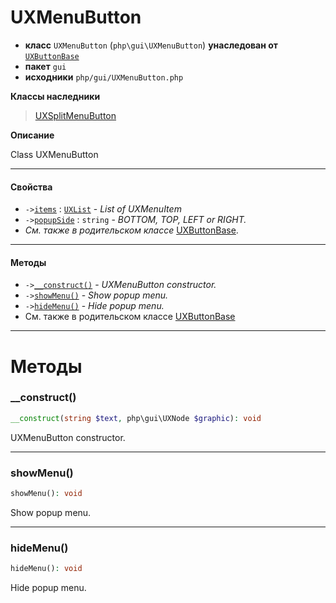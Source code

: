 # UXMenuButton

- **класс** `UXMenuButton` (`php\gui\UXMenuButton`) **унаследован от** [`UXButtonBase`](https://github.com/VenityStudio/android/tree/master/jphp-android-ext/api-docs/classes/php/gui/UXButtonBase.ru.md)
- **пакет** `gui`
- **исходники** `php/gui/UXMenuButton.php`

**Классы наследники**

> [UXSplitMenuButton](https://github.com/VenityStudio/android/tree/master/jphp-android-ext/api-docs/classes/php/gui/UXSplitMenuButton.ru.md)

**Описание**

Class UXMenuButton

---

#### Свойства

- `->`[`items`](#prop-items) : [`UXList`](https://github.com/VenityStudio/android/tree/master/jphp-android-ext/api-docs/classes/php/gui/UXList.ru.md) - _List of UXMenuItem_
- `->`[`popupSide`](#prop-popupside) : `string` - _BOTTOM, TOP, LEFT or RIGHT._
- *См. также в родительском классе* [UXButtonBase](https://github.com/VenityStudio/android/tree/master/jphp-android-ext/api-docs/classes/php/gui/UXButtonBase.ru.md).

---

#### Методы

- `->`[`__construct()`](#method-__construct) - _UXMenuButton constructor._
- `->`[`showMenu()`](#method-showmenu) - _Show popup menu._
- `->`[`hideMenu()`](#method-hidemenu) - _Hide popup menu._
- См. также в родительском классе [UXButtonBase](https://github.com/VenityStudio/android/tree/master/jphp-android-ext/api-docs/classes/php/gui/UXButtonBase.ru.md)

---
# Методы

<a name="method-__construct"></a>

### __construct()
```php
__construct(string $text, php\gui\UXNode $graphic): void
```
UXMenuButton constructor.

---

<a name="method-showmenu"></a>

### showMenu()
```php
showMenu(): void
```
Show popup menu.

---

<a name="method-hidemenu"></a>

### hideMenu()
```php
hideMenu(): void
```
Hide popup menu.